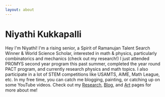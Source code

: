 ```yaml
---
layout: about
---
```


<div>
    <h1 class="web-title">Niyathi Kukkapalli</h1>
    <div class="Intro"> Hey I'm Niyathi! I'm a rising senior, a Spirit of Ramanujan Talent Search Winner & World Science Scholar, interested in math & physics, particularly combinatorics and mechanics (check out my research!) I just attended PROMYS second year program this past summer, completed the year round PACT program, and currently research physics and math topics. I also participate in a lot of STEM competitions like USAMTS, AIME, Math League, etc. In my free time, you can catch me blogging, painting, or catching up on some YouTube videos. Check out my <a href="https://niyathikukkapalli.com/research/">Research</a>, <a href="https://niyathikukkapalli.com/blog">Blog</a>, and <a href="https://niyathikukkapalli.com/art/">Art</a> pages for more about me!</div>
</div>
